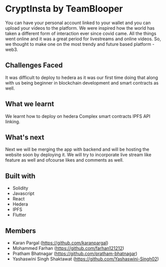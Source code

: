 

# CryptInsta by TeamBlooper

You can have your personal account linked to your wallet and you can upload your videos to the platform.
We were inspired how the world has taken a different form of interaction ever since covid came. All the things went online and it was a great period for livestreams and online videos. So, we thought to make one on the most trendy and future based platform - web3.

## Challenges Faced
It was difficult to deploy to hedera as it was our first time doing that along with us being beginner in blockchain development and smart contracts as well.

## What we learnt
We learnt how to deploy on hedera Complex smart contracts IPFS API linking.

## What's next
Next we will be merging the app with backend and will be hosting the website soon by deploying it. We will try to incorporate live stream like feature as well and ofcourse likes and comments as well.

## Built with
- Solidity 
- Javascript
- React
- Hedera
- IPFS
- Flutter

## Members

- Karan Pargal (https://github.com/karanpargal)
- Mohammed Farhan (https://github.com/farhan121212)
- Pratham Bhatnagar (https://github.com/pratham-bhatnagar)
- Yashaswini Singh Shaktawat (https://github.com/Yashaswini-Singh02)

